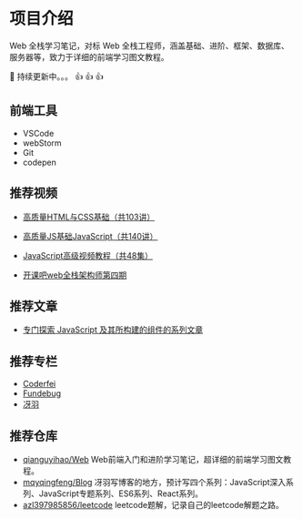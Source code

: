 # 项目介绍

Web 全栈学习笔记，对标 Web 全栈工程师，涵盖基础、进阶、框架、数据库、服务器等，致力于详细的前端学习图文教程。

:wave: 持续更新中。。。 :thumbsup: :thumbsup: :thumbsup:

## 前端工具

- VSCode
- webStorm
- Git
- codepen

## 推荐视频

* [高质量HTML与CSS基础（共103讲）](https://www.bilibili.com/video/av34069180)

* [高质量JS基础JavaScript（共140讲）](https://www.bilibili.com/video/av34087791)

* [JavaScript高级视频教程（共48集）](https://www.bilibili.com/video/av41708223)

* [开课吧web全栈架构师第四期](https://www.bilibili.com/video/av45459092)

## 推荐文章

* [专门探索 JavaScript 及其所构建的组件的系列文章](https://segmentfault.com/a/1190000017352941)

## 推荐专栏

* [Coderfei](https://juejin.im/user/5c13283de51d4512410edbfe/activities)
* [Fundebug](https://juejin.im/user/587d9f69b123db4d5e7ed9e3)
* [冴羽](https://juejin.im/user/58e4b9b261ff4b006b3227f4/posts)

## 推荐仓库

* [qianguyihao/Web](https://github.com/qianguyihao/Web) 
Web前端入门和进阶学习笔记，超详细的前端学习图文教程。
* [mqyqingfeng/Blog](https://github.com/mqyqingfeng/Blog)
冴羽写博客的地方，预计写四个系列：JavaScript深入系列、JavaScript专题系列、ES6系列、React系列。
* [azl397985856/leetcode](https://github.com/azl397985856/leetcode)
leetcode题解，记录自己的leetcode解题之路。
